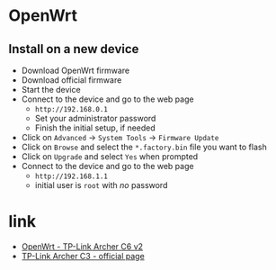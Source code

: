 # OpenWrt

## Install on a new device

* Download OpenWrt firmware
* Download official firmware
* Start the device
* Connect to the device and go to the web page
    * `http://192.168.0.1`
    * Set your administrator password
    * Finish the initial setup, if needed
* Click on `Advanced` -> `System Tools` -> `Firmware Update`
* Click on `Browse` and select the `*.factory.bin` file you want to flash
* Click on `Upgrade` and select `Yes` when prompted
* Connect to the device and go to the web page
    * `http://192.168.1.1`
    * initial user is `root` with *no* password

# link

* [OpenWrt - TP-Link Archer C6 v2](https://openwrt.org/toh/tp-link/archer_c6_v2)
* [TP-Link Archer C3 - official page](https://www.tp-link.com/de/support/download/archer-c6/v2/)

